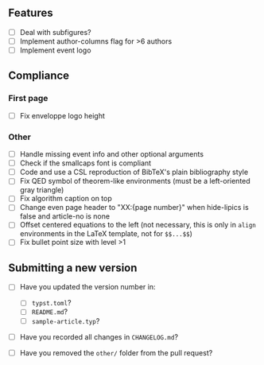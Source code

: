 
## Features

- [ ] Deal with subfigures?
- [ ] Implement author-columns flag for >6 authors
- [ ] Implement event logo

## Compliance

### First page

- [ ] Fix enveloppe logo height

### Other

- [ ] Handle missing event info and other optional arguments
- [ ] Check if the smallcaps font is compliant
- [ ] Code and use a CSL reproduction of BibTeX's plain bibliography style
- [ ] Fix QED symbol of theorem-like environments (must be a left-oriented gray triangle)
- [ ] Fix algorithm caption on top
- [ ] Change even page header to "XX:{page number}" when hide-lipics is false and article-no is none
- [ ] Offset centered equations to the left (not necessary, this is only in `align` environments in the LaTeX template, not for `$$...$$`)
- [ ] Fix bullet point size with level >1

## Submitting a new version

- [ ] Have you updated the version number in:
    - [ ] `typst.toml`?
    - [ ] `README.md`?
    - [ ] `sample-article.typ`?
- [ ] Have you recorded all changes in `CHANGELOG.md`?
- [ ] Have you removed the `other/` folder from the pull request?


